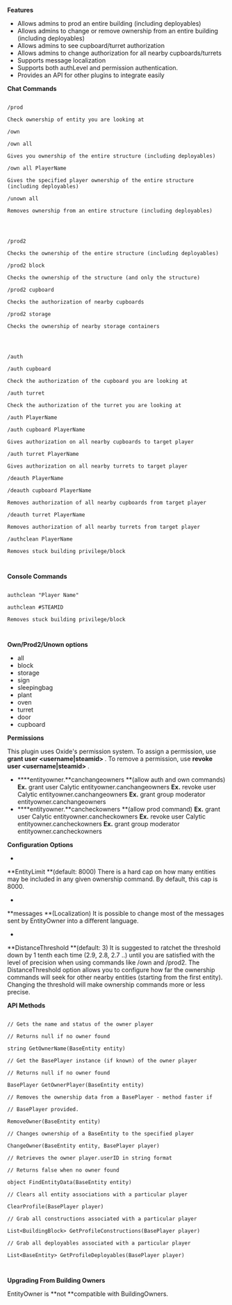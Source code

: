 **Features**


* Allows admins to prod an entire building (including deployables)
* Allows admins to change or remove ownership from an entire building (including deployables)
* Allows admins to see cupboard/turret authorization
* Allows admins to change authorization for all nearby cupboards/turrets
* Supports message localization
* Supports both authLevel and permission authentication.
* Provides an API for other plugins to integrate easily


**Chat Commands**

````

/prod

Check ownership of entity you are looking at

/own

/own all

Gives you ownership of the entire structure (including deployables)

/own all PlayerName

Gives the specified player ownership of the entire structure (including deployables)

/unown all

Removes ownership from an entire structure (including deployables)

 
````


````

/prod2

Checks the ownership of the entire structure (including deployables)

/prod2 block

Checks the ownership of the structure (and only the structure)

/prod2 cupboard

Checks the authorization of nearby cupboards

/prod2 storage

Checks the ownership of nearby storage containers

 
````


````

/auth

/auth cupboard

Check the authorization of the cupboard you are looking at

/auth turret

Check the authorization of the turret you are looking at

/auth PlayerName

/auth cupboard PlayerName

Gives authorization on all nearby cupboards to target player

/auth turret PlayerName

Gives authorization on all nearby turrets to target player

/deauth PlayerName

/deauth cupboard PlayerName

Removes authorization of all nearby cupboards from target player

/deauth turret PlayerName

Removes authorization of all nearby turrets from target player

/authclean PlayerName

Removes stuck building privilege/block

 
````


**Console Commands**

````

authclean "Player Name"

authclean #STEAMID

Removes stuck building privilege/block

 
````


**Own/Prod2/Unown options**


* all
* block
* storage
* sign
* sleepingbag
* plant
* oven
* turret
* door
* cupboard


**Permissions**

This plugin uses Oxide's permission system. To assign a permission, use **grant user <username|steamid> <permission>**. To remove a permission, use **revoke user <username|steamid> <permission>**.


* ****entityowner.**canchangeowners **(allow auth and own commands)
**Ex.** grant user Calytic entityowner.canchangeowners 
**Ex.** revoke user Calytic entityowner.canchangeowners 
**Ex.** grant group moderator entityowner.canchangeowners
* ****entityowner.**cancheckowners **(allow prod command)
**Ex.** grant user Calytic entityowner.cancheckowners 
**Ex.** revoke user Calytic entityowner.cancheckowners 
**Ex.** grant group moderator entityowner.cancheckowners 


**Configuration Options**


* 
**EntityLimit **(default: 8000)
There is a hard cap on how many entities may be included in any given ownership command.  By default, this cap is 8000.

* 
**messages **(Localization)
It is possible to change most of the messages sent by EntityOwner into a different language.

* 
**DistanceThreshold **(default: 3)
It is suggested to ratchet the threshold down by 1 tenth each time (2.9, 2.8, 2.7 ..) until you are satisfied with the level of precision when using commands like /own and /prod2.
The DistanceThreshold option allows you to configure how far the ownership commands will seek for other nearby entities (starting from the first entity). Changing the threshold will make ownership commands more or less precise.


**API Methods**

````

// Gets the name and status of the owner player

// Returns null if no owner found

string GetOwnerName(BaseEntity entity)

// Get the BasePlayer instance (if known) of the owner player

// Returns null if no owner found

BasePlayer GetOwnerPlayer(BaseEntity entity)

// Removes the ownership data from a BasePlayer - method faster if

// BasePlayer provided.

RemoveOwner(BaseEntity entity)

// Changes ownership of a BaseEntity to the specified player

ChangeOwner(BaseEntity entity, BasePlayer player)

// Retrieves the owner player.userID in string format

// Returns false when no owner found

object FindEntityData(BaseEntity entity)

// Clears all entity associations with a particular player

ClearProfile(BasePlayer player)

// Grab all constructions associated with a particular player

List<BuildingBlock> GetProfileConstructions(BasePlayer player)

// Grab all deployables associated with a particular player

List<BaseEntity> GetProfileDeployables(BasePlayer player)

 
````


**Upgrading From Building Owners**

EntityOwner is **not **compatible with BuildingOwners.